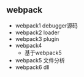 ## webpack

- webpack1 debugger源码
- webpack2 loader
- webpack3 plugin
- webpack4 
  - 基于webpack5 
- webpack5 文件分析
- webpack6 dll
